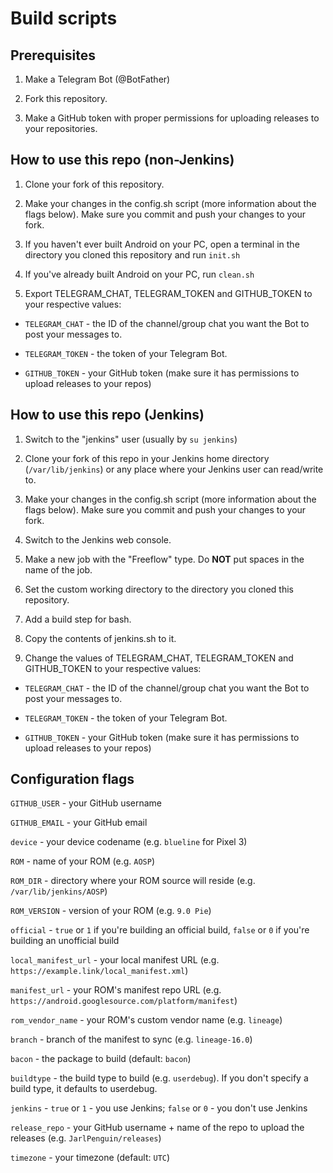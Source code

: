 # Build scripts

## Prerequisites

1. Make a Telegram Bot (@BotFather)

2. Fork this repository.

3. Make a GitHub token with proper permissions for uploading releases to your repositories.

## How to use this repo (non-Jenkins)

1. Clone your fork of this repository.

2. Make your changes in the config.sh script (more information about the flags below). Make sure you commit and push your changes to your fork.

3. If you haven't ever built Android on your PC, open a terminal in the directory you cloned this repository and run `init.sh`

4. If you've already built Android on your PC, run `clean.sh`

5. Export TELEGRAM_CHAT, TELEGRAM_TOKEN and GITHUB_TOKEN to your respective values:

* `TELEGRAM_CHAT` - the ID of the channel/group chat you want the Bot to post your messages to.

* `TELEGRAM_TOKEN` - the token of your Telegram Bot.

* `GITHUB_TOKEN` - your GitHub token (make sure it has permissions to upload releases to your repos)


## How to use this repo (Jenkins)

1. Switch to the "jenkins" user (usually by `su jenkins`)

2. Clone your fork of this repo in your Jenkins home directory (`/var/lib/jenkins`) or any place where your Jenkins user can read/write to.

3. Make your changes in the config.sh script (more information about the flags below). Make sure you commit and push your changes to your fork.

4. Switch to the Jenkins web console.

5. Make a new job with the "Freeflow" type. Do **NOT** put spaces in the name of the job.

6. Set the custom working directory to the directory you cloned this repository.

7. Add a build step for bash.

8. Copy the contents of jenkins.sh to it.

9. Change the values of TELEGRAM_CHAT, TELEGRAM_TOKEN and GITHUB_TOKEN to your respective values:

* `TELEGRAM_CHAT` - the ID of the channel/group chat you want the Bot to post your messages to.

* `TELEGRAM_TOKEN` - the token of your Telegram Bot.

* `GITHUB_TOKEN` - your GitHub token (make sure it has permissions to upload releases to your repos)

## Configuration flags

`GITHUB_USER` - your GitHub username

`GITHUB_EMAIL` - your GitHub email

`device` - your device codename (e.g. `blueline` for Pixel 3)

`ROM` - name of your ROM (e.g. `AOSP`)

`ROM_DIR` - directory where your ROM source will reside (e.g. `/var/lib/jenkins/AOSP`)

`ROM_VERSION` - version of your ROM (e.g. `9.0 Pie`)

`official` - `true` or `1` if you're building an official build, `false` or `0` if you're building an unofficial build

`local_manifest_url` - your local manifest URL (e.g. `https://example.link/local_manifest.xml`)

`manifest_url` - your ROM's manifest repo URL (e.g. `https://android.googlesource.com/platform/manifest`)

`rom_vendor_name` - your ROM's custom vendor name (e.g. `lineage`)

`branch` - branch of the manifest to sync (e.g. `lineage-16.0`)

`bacon` - the package to build (default: `bacon`)

`buildtype` - the build type to build (e.g. `userdebug`). If you don't specify a build type, it defaults to userdebug.

`jenkins` - `true` or `1` - you use Jenkins; `false` or `0` - you don't use Jenkins

`release_repo` - your GitHub username + name of the repo to upload the releases (e.g. `JarlPenguin/releases`)

`timezone` - your timezone (default: `UTC`)
